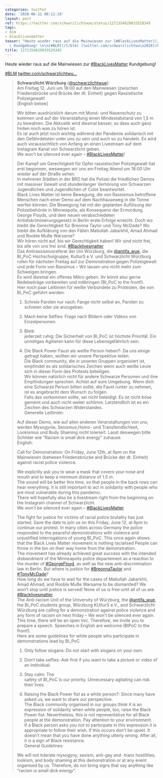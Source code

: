 ```yaml
---
categories: twitter
date: '2020-06-12 08:12:18'
layout: post
ref: https://twitter.com/schwarzlichtwue/status/1271354629033529345
tags:
- blm
- blacklivesmatter
teaser: "Heute wieder raus auf die Mainwiesen zur [#BlackLivesMatter](/t/blacklivesmatter)\
  \ Kundgebung! \n\n[#BLM](/t/blm) [twitter.com/schwarzlichtwu\u2026](https://twitter.com/schwarzlichtwue/status/1270771930598080513)"
title: 1271354629033529345
---
```

Heute wieder raus auf die Mainwiesen zur [#BlackLivesMatter](/t/blacklivesmatter) Kundgebung! 

[#BLM](/t/blm) [twitter.com/schwarzlichtwu…](https://twitter.com/schwarzlichtwue/status/1270771930598080513)
> <b>Schwarzlicht Würzburg</b> ([@schwarzlichtwue](https://twitter.com/schwarzlichtwue)):  
>Am Freitag 12. Juni um 18:00 auf den Mainwiesen (zwischen Friedensbrücke und Brücke der dt. Einheit) gegen Rassistische Polizeigewalt!   
>[English below]  
>  
>Wir bitten ausdrücklich darum mit Mund- und Nasenschutz zu kommen und auf der Veranstaltung einen Mindestabstand von 1,5 m zu bewahren. Die Akkustik wird diesmal besser, so dass auch ganz hinten noch was zu hören ist.  
>Es ist auch jetzt noch wichtig während der Pandemie solidarisch mit den Gefährdetsten unter uns zu sein und auch so zu handeln. Es wird auch voraussichtlich von Anfang an einen Livestream auf dem Instagram Kanal von Schwarzlicht geben.  
>We won't be silenced ever again – [#BlackLivesMatter](/t/blacklivesmatter)!  
>  
>Der Kampf um Gerechtigkeit für Opfer rassistischer Polizeigewalt hat erst begonnen, weswegen wir uns am Freitag Abend um 18:00 Uhr wieder auf der Straße sehen.  
>In mehreren Städten in der BRD hat die Polizei die friedlichen Demos mit massiver Gewalt und stundenlanger Verhörung von Schwarzen Jugendlichen und Jugendlichen of Color beantwortet.  
>Black Lives Matter ist keine Bewegung, die von Rassismus betroffene Menschen nach einer Demo auf dem Nachhauseweg in die Tonne werfen können. Die Bewegung hat mit der geplanten Auflösung der Polizeibehörde in Minneapolis, als Konsequenz der Ermordung George Floyds, und dem neuen verabschiedeten Antidiskriminierungsgesetz in Berlin erste Erfolge erreicht. Doch wo bleibt die Gerechtigkeit für Breonna Taylor und Tony McDade? Wo bleibt die Aufklärung von den Fällen Matiullah Jabarkhil, Amad Ahmad und Rooble Muße Warsame?  
>Wir hören nicht auf, bis wir Gerechtigkeit haben! Wir sind nicht frei, bis alle von uns frei sind. [#Blacklivesmatter](/t/blacklivesmatter)  
>Das Antirassismusreferat der Uni Würzburg, die [@antifa_wue](https://twitter.com/antifa_wue), die BI_PoC Hochschulgruppe, KulturS e.V. und Schwarzlicht Würzburg rufen für nächsten Freitag auf zur Demonstration gegen Polizeigewalt und jede Form von Rassimus – Wir lassen uns nicht mehr zum Schweigen bringen.  
>Es wird diesmal ein offenes Mikro geben. Ihr könnt also gerne Redebeiträge vorbereiten und mitbringen (BI_PoC to the front!).  
>Hier noch paar Leitlinien für weiße Verbündete zu Protesten, die von BI_PoC geführt werden:  
>  
>1. Schreie Parolen nur nach: Fange nicht selbst an, Parolen zu schreien oder sie anzugeben.  
>  
>2. Mach keine Selfies: Frage nach Bildern oder Videos von Einzelpersonen.  
>  
>3. Bleib   
> jederzeit ruhig: Die Sicherheit von BI_PoC ist höchste Priorität. Ein unnötiges Agitieren kann für diese Lebensgefährlich sein.   
>  
>4. Die Black Power Faust als weiße Person heben?: Da uns einige gefragt haben, wollten wir unsere Perspektive teilen.  
>Die Black community, die in unseren Gruppen organisiert ist, empfindet es als solidarisches Zeichen wenn auch weiße Leute sich in dieser Form des Protests beteiligen.  
>Wir können natürlich nicht für andere Schwarze Personen und ihre Empfindungen sprechen. Achtet auf eure Umgebung. Wenn dich eine Schwarze Person bitten sollte, die Faust runter zu nehmen, ist es angebracht dem Wunsch zu folgen.  
>Falls das vorkommen sollte, sei nicht beleidigt. Es ist nicht böse gemeint und auch nicht weiter schlimm. Letztendlich ist es ein Zeichen des Schwarzen Widerstandes.  
>Generelle Leitlinien:   
>  
>Auf dieser Demo, wie auf allen anderen Veranstaltungen von uns, werden Mysogynie, Sexismus,Homo- und Transfeindlichkeit, Lookismus und Body Shaming nicht toleriert. Lasst deswegen bitte Schilder wie "Racism is small dick energy" zuhause.  
>English:   
>  
>Call for Demonstration: On Friday, June 12th, at 6pm on the Mainwiesen (between Friedensbrücke and Brücke der dt. Einheit) against racist police violence.  
>  
>  
>  
>We explicitly ask you to wear a mask that covers your nose and mouth and to keep a minimum distance of 1.5 m.   
>The sound will be better this time, so that people in the back rows can hear everything. It is still important to act in solidarity with people who are most vulnerable during this pandemic.  
>There will hopefully also be a livestream right from the beginning on the Instagram channel of Schwarzlicht.  
>We won't be silenced ever again – [#BlackLivesMatter](/t/blacklivesmatter)   
>  
>The fight for justice for victims of racial police brutality has just started. Save the date to join us on this Friday, June 12, at 6pm to continue our protest. In many cities across Germany the police responded to the peaceful demonstrations with violence and unjustified interrogations of young BI_PoC. This once again shows that the Black Lives Matter movement is nothing racialised People can throw in the bin on their way home from the demonstration.  
>The movement has already achieved great success with the intended disbandment of the Minneapolis police departement as a reaction to the murder of [#GeorgeFloyd](/t/georgefloyd), as well as the new anti-discrimination law in Berlin. But where is justice for [#BreonnaTaylor](/t/breonnataylor) and [#TonyMcDade](/t/tonymcdade)?  
>How long do we have to wait for the cases of Matiullah Jabarkhil, Amad Ahmad, and Rooble Muße Warsame to be dismantled? We won't stop until justice is served! None of us is free until all of us are. [#Blacklivesmatter](/t/blacklivesmatter)  
>The Anti-racism Unit of the University of Würzburg, the [@antifa_wue](https://twitter.com/antifa_wue), the Bi_PoC students group, Würzburg KUlturS e.V., and Schwarzlicht Würzburg are calling for a demonstration against police violence and any form of racism on next friday – We won't be silenced ever again.  
>This time, there will be an open mic. Therefore, we invite you to prepare a speech. Speeches in English are welcome (BIPoC to the front!).  
>Here are some guidelines for white people who participate in demonstrations lead by BI_PoC  
>  
>1. Only follow slogans: Do not start with slogans on your own.   
>  
>2. Don‘t take selfies: Ask first if you want to take a picture or video of an individual.  
>  
>3. Stay calm: The   
> safety of BI_PoC is our priority. Unnecessary agitating can risk their lives.   
>  
>4. Raising the Black Power fist as a white person?: Since many have asked us, we want to share our perspective.  
>The Black community organised in our groups think it is an expression of solidarity when white people, too, raise the Black Power fist. Nevertheless, this is not representative for all Black people at the demonstration. Pay attention to your environment.  
>If a Black person asks you not to participate in this expression it is appropriate to follow their wish. If this occurs don't be upset. It doesn't mean that you have done anything utterly wrong. After all, it is a sign of Black resistance.  
>General Guidelines:  
>  
>We will not tolerate mysogyny, sexism, anti-gay and -trans hostilities, lookism, and body shaming at this demonstration or at any event organised by us. Therefore, do not bring signs that say anything like “racism is small dick energy”.  


